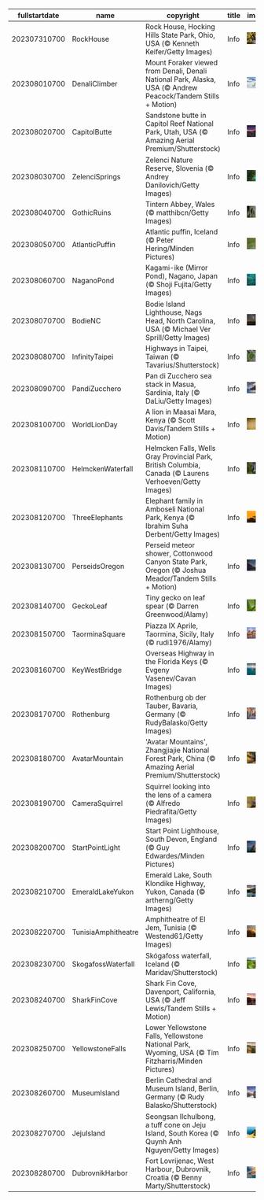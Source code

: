|fullstartdate|name|copyright|title|image|
|--|--|--|--|--|
202307310700|RockHouse|Rock House, Hocking Hills State Park, Ohio, USA (© Kenneth Keifer/Getty Images)|Info|![](/en-AU/2023/08/202307310700RockHouse.jpg)|
202308010700|DenaliClimber|Mount Foraker viewed from Denali, Denali National Park, Alaska, USA (© Andrew Peacock/Tandem Stills + Motion)|Info|![](/en-AU/2023/08/202308010700DenaliClimber.jpg)|
202308020700|CapitolButte|Sandstone butte in Capitol Reef National Park, Utah, USA (© Amazing Aerial Premium/Shutterstock)|Info|![](/en-AU/2023/08/202308020700CapitolButte.jpg)|
202308030700|ZelenciSprings|Zelenci Nature Reserve, Slovenia (© Andrey Danilovich/Getty Images)|Info|![](/en-AU/2023/08/202308030700ZelenciSprings.jpg)|
202308040700|GothicRuins|Tintern Abbey, Wales (© matthibcn/Getty Images)|Info|![](/en-AU/2023/08/202308040700GothicRuins.jpg)|
202308050700|AtlanticPuffin|Atlantic puffin, Iceland (© Peter Hering/Minden Pictures)|Info|![](/en-AU/2023/08/202308050700AtlanticPuffin.jpg)|
202308060700|NaganoPond|Kagami-ike (Mirror Pond), Nagano, Japan (© Shoji Fujita/Getty Images)|Info|![](/en-AU/2023/08/202308060700NaganoPond.jpg)|
202308070700|BodieNC|Bodie Island Lighthouse, Nags Head, North Carolina, USA (© Michael Ver Sprill/Getty Images)|Info|![](/en-AU/2023/08/202308070700BodieNC.jpg)|
202308080700|InfinityTaipei|Highways in Taipei, Taiwan (© Tavarius/Shutterstock)|Info|![](/en-AU/2023/08/202308080700InfinityTaipei.jpg)|
202308090700|PandiZucchero|Pan di Zucchero sea stack in Masua, Sardinia, Italy (© DaLiu/Getty Images)|Info|![](/en-AU/2023/08/202308090700PandiZucchero.jpg)|
202308100700|WorldLionDay|A lion in Maasai Mara, Kenya (© Scott Davis/Tandem Stills + Motion)|Info|![](/en-AU/2023/08/202308100700WorldLionDay.jpg)|
202308110700|HelmckenWaterfall|Helmcken Falls, Wells Gray Provincial Park, British Columbia, Canada (© Laurens Verhoeven/Getty Images)|Info|![](/en-AU/2023/08/202308110700HelmckenWaterfall.jpg)|
202308120700|ThreeElephants|Elephant family in Amboseli National Park, Kenya (© Ibrahim Suha Derbent/Getty Images)|Info|![](/en-AU/2023/08/202308120700ThreeElephants.jpg)|
202308130700|PerseidsOregon|Perseid meteor shower, Cottonwood Canyon State Park, Oregon (© Joshua Meador/Tandem Stills + Motion)|Info|![](/en-AU/2023/08/202308130700PerseidsOregon.jpg)|
202308140700|GeckoLeaf|Tiny gecko on leaf spear (© Darren Greenwood/Alamy)|Info|![](/en-AU/2023/08/202308140700GeckoLeaf.jpg)|
202308150700|TaorminaSquare|Piazza IX Aprile, Taormina, Sicily, Italy (© rudi1976/Alamy)|Info|![](/en-AU/2023/08/202308150700TaorminaSquare.jpg)|
202308160700|KeyWestBridge|Overseas Highway in the Florida Keys (© Evgeny Vasenev/Cavan Images)|Info|![](/en-AU/2023/08/202308160700KeyWestBridge.jpg)|
202308170700|Rothenburg|Rothenburg ob der Tauber, Bavaria, Germany (© RudyBalasko/Getty Images)|Info|![](/en-AU/2023/08/202308170700Rothenburg.jpg)|
202308180700|AvatarMountain|'Avatar Mountains', Zhangjiajie National Forest Park, China (© Amazing Aerial Premium/Shutterstock)|Info|![](/en-AU/2023/08/202308180700AvatarMountain.jpg)|
202308190700|CameraSquirrel|Squirrel looking into the lens of a camera (© Alfredo Piedrafita/Getty Images)|Info|![](/en-AU/2023/08/202308190700CameraSquirrel.jpg)|
202308200700|StartPointLight|Start Point Lighthouse, South Devon, England (© Guy Edwardes/Minden Pictures)|Info|![](/en-AU/2023/08/202308200700StartPointLight.jpg)|
202308210700|EmeraldLakeYukon|Emerald Lake, South Klondike Highway, Yukon, Canada (© artherng/Getty Images)|Info|![](/en-AU/2023/08/202308210700EmeraldLakeYukon.jpg)|
202308220700|TunisiaAmphitheatre|Amphitheatre of El Jem, Tunisia (© Westend61/Getty Images)|Info|![](/en-AU/2023/08/202308220700TunisiaAmphitheatre.jpg)|
202308230700|SkogafossWaterfall|Skógafoss waterfall, Iceland (© Maridav/Shutterstock)|Info|![](/en-AU/2023/08/202308230700SkogafossWaterfall.jpg)|
202308240700|SharkFinCove|Shark Fin Cove, Davenport, California, USA (© Jeff Lewis/Tandem Stills + Motion)|Info|![](/en-AU/2023/08/202308240700SharkFinCove.jpg)|
202308250700|YellowstoneFalls|Lower Yellowstone Falls, Yellowstone National Park, Wyoming, USA (© Tim Fitzharris/Minden Pictures)|Info|![](/en-AU/2023/08/202308250700YellowstoneFalls.jpg)|
202308260700|MuseumIsland|Berlin Cathedral and Museum Island, Berlin, Germany (© Rudy Balasko/Shutterstock)|Info|![](/en-AU/2023/08/202308260700MuseumIsland.jpg)|
202308270700|JejuIsland|Seongsan Ilchulbong, a tuff cone on Jeju Island, South Korea (© Quynh Anh Nguyen/Getty Images)|Info|![](/en-AU/2023/08/202308270700JejuIsland.jpg)|
202308280700|DubrovnikHarbor|Fort Lovrijenac, West Harbour, Dubrovnik, Croatia (© Benny Marty/Shutterstock)|Info|![](/en-AU/2023/08/202308280700DubrovnikHarbor.jpg)|
